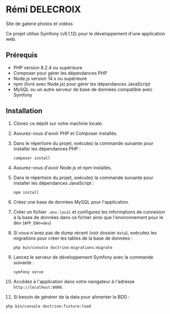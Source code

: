 # Rémi DELECROIX

Site de galerie photos et vidéos

Ce projet utilise Symfony (v6.1.12) pour le développement d'une application web.

## Prérequis

- PHP version 8.2.4 ou supérieure
- Composer pour gérer les dépendances PHP
- Node.js version 14.x ou supérieure
- npm (livré avec Node.js) pour gérer les dépendances JavaScript
- MySQL ou un autre serveur de base de données compatible avec Symfony

## Installation

1. Clonez ce dépôt sur votre machine locale.
2. Assurez-vous d'avoir PHP et Composer installés.
3. Dans le répertoire du projet, exécutez la commande suivante pour installer les dépendances PHP :

   ```
   composer install
   ```

4. Assurez-vous d'avoir Node.js et npm installés.
5. Dans le répertoire du projet, exécutez la commande suivante pour installer les dépendances JavaScript :

   ```
   npm install
   ```

6. Créez une base de données MySQL pour l'application.
7. Créer un fichier `.env.local` et configurez les informations de connexion à la base de données dans ce fichier ainsi que l'environnement pour le dev (`APP_ENV=dev`)
8. Si vous n'avez pas de dump récent (voir dossier `data`), exécutez les migrations pour créer les tables de la base de données :

   ```
   php bin/console doctrine:migrations:migrate
   ```

9. Lancez le serveur de développement Symfony avec la commande suivante :

   ```
   symfony serve
   ```

10. Accédez à l'application dans votre navigateur à l'adresse `http://localhost:8000`.

11. Si besoin de générer de la data pour alimenter la BDD :

```
php bin/console doctrine:fixture:load
```
